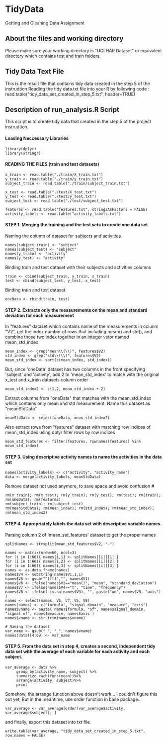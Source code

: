 # TidyData
Getting and Cleaning Data Assignment

## About the files and working directory
Please make sure your working directory is "UCI HAR Dataset" or equivalent directory which contains test and train folders.

## Tidy Data Text File
This is the result file that contains tidy data created in the step 5 of the instrudtion
Reading the tidy data.txt file into your R by following code : 
read.table("tidy_data_set_created_in_step_5.txt", header=TRUE)

## Description of run_analysis.R Script
This script is to create tidy data that created in the step 5 of the project instrudtion.

#### Loading Neccessary Libraries 
```	
library(dplyr)
library(stringr)
```

#### READING THE FILES (train and test datasets)
```
x_train <- read.table("./train/X_train.txt")
y_train <- read.table("./train/y_train.txt")
subject_train <- read.table("./train/subject_train.txt")

x_test <- read.table("./test/X_test.txt")
y_test <- read.table("./test/y_test.txt")
subject_test <- read.table("./test/subject_test.txt")

features <- read.table("features.txt", stringsAsFactors = FALSE)
activity_labels <- read.table("activity_labels.txt")
```


#### STEP 1. Merging the training and the test sets to create one data set

Naming the column of dataset for subjects and activities
```
names(subject_train) <- "subject"
names(subject_test) <- "subject"
names(y_train) <- "activity"
names(y_test) <- "activity"
```

Binding train and test dataset with their subjects and activities columns
```
train <- cbind(subject_train, y_train, x_train)
test <- cbind(subject_test, y_test, x_test)
```

Binding train and test dataset
```
oneData <- rbind(train, test)
```


#### STEP 2. Extracts only the measurements on the mean and standard deviation for each measurement

In "features" dataset which contains name of the measurements in colunm "V2", get the index number of rows that including mean() and std(), and combine those two index together in an integer vetor named mean_std_index

```
mean_index <- grep("mean\\(\\)", features$V2)
std_index <- grep("std\\(\\)", features$V2)
mean_std_index <- sort(c(mean_index, std_index))
```

But, since 'oneData' dataset has two columns in the front specifying 'subject' and 'activity', add 2 to 'mean_std_index' to match with the original x_test and x_train datasets column order
```
mean_std_index2 <- c(1,2, mean_std_index + 2)
```

Extract columns from "oneData" that matches with the mean_std_index which contains only mean and std measurement. 
Name this dataset as "meanStdData"
```
meanStdData <- select(oneData, mean_std_index2)
```
Also extract rows from "features" dataset with matching row indices of mean_std_index using dplyr filter rows by row indices
```
mean_std_features <- filter(features, rownames(features) %in% mean_std_index)
```

#### STEP 3. Using descriptive activity names to name the activities in the data set
```
names(activity_labels) <- c("activity", "activity_name")
data <- merge(activity_labels, meanStdData)
```

Remove dataset not used anymore, to save space and avoid confusion #
```
rm(x_train); rm(x_test); rm(y_train); rm(y_test); rm(test); rm(train); rm(oneData); rm(features)
rm(subject_train); rm(subject_test)
rm(meanStdData); rm(mean_index); rm(std_index); rm(mean_std_index); rm(mean_std_index2)
```

#### STEP 4. Appropriately labels the data set with descriptive variable names.
Parsing column 2 of 'mean_std_features' dataset to get the proper names
```
splitNames <- strsplit(mean_std_features$V2, "-")

names <- matrix(nrow=66, ncol=3)
for (i in 1:66){ names[i,1] <- splitNames[[i]][1] }
for (i in 1:66){ names[i,2] <- splitNames[[i]][2] }
for (i in 1:66){ names[i,3] <- splitNames[[i]][3] }
names <- as.data.frame(names)
names$V4 <- substring(names$V1,1,1)
names$V5 <- gsub("^[ft]","", names$V1)
names$V6 <- ifelse(names$V2=="mean()", "mean", "standard_deviation")
names$V7 <- ifelse(names$V4=="t", "time", "frequency")
names$V8 <- ifelse( is.na(names$V3), "", paste("on", names$V3, "axis") )
names <- select(names, V6, V7, V5, V8)
names(names) <- c("formula", "signal_domain", "measure", "axis")
names$vname <- paste( names$formula, "of", names$signal_domain, "signal of", names$measure, names$axis )
names$vname <- str_trim(names$vname)

# Naming the dataset
var_name <- gsub(" ", "_", names$vname)
names(data)[4:69] <- var_name
```

#### STEP 5. From the data set in step 4, creates a second, independent tidy data set with the average of each variable for each activity and each subject.
```
var_average <- data %>%
     group_by(activity_name, subject) %>%
     summarize_each(funs(mean))%>%
     arrange(activity, subject)%>%
     print
```

Somehow, the arrange function above doesn't work... I couldn't figure this out yet,
But in the meantime, use order function in base package...
```
var_average <- var_average[order(var_average$activity, var_average$subject), ]
```

and finally, export this dataset into txt file.
```
write.table(var_average, "tidy_data_set_created_in_step_5.txt", row.names = FALSE)
```